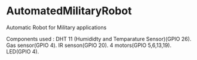 # AutomatedMilitaryRobot
Automatic Robot for Military applications

Components used : 
DHT 11 (Humididty and Temparature Sensor)(GPIO 26).
Gas sensor(GPIO 4).
IR senson(GPIO 20).
4 motors(GPIO 5,6,13,19).
LED(GPIO 4).
